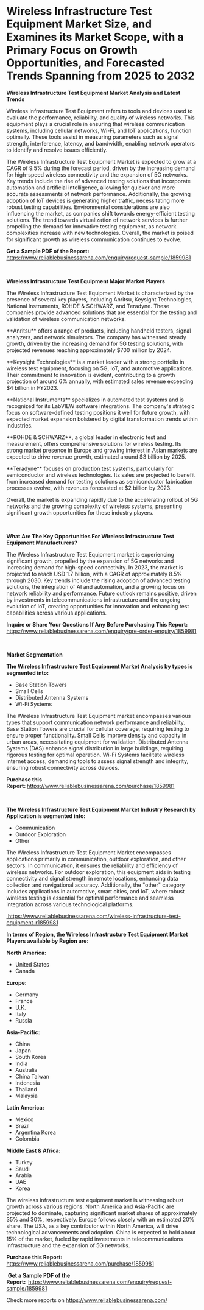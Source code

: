 <p><h1>Wireless Infrastructure Test Equipment Market Size, and Examines its Market Scope, with a Primary Focus on Growth Opportunities, and Forecasted Trends Spanning from 2025 to 2032</h1></p><p><strong>Wireless Infrastructure Test Equipment Market Analysis and Latest Trends</strong></p>
<p><p>Wireless Infrastructure Test Equipment refers to tools and devices used to evaluate the performance, reliability, and quality of wireless networks. This equipment plays a crucial role in ensuring that wireless communication systems, including cellular networks, Wi-Fi, and IoT applications, function optimally. These tools assist in measuring parameters such as signal strength, interference, latency, and bandwidth, enabling network operators to identify and resolve issues efficiently.</p><p>The Wireless Infrastructure Test Equipment Market is expected to grow at a CAGR of 9.5% during the forecast period, driven by the increasing demand for high-speed wireless connectivity and the expansion of 5G networks. Key trends include the rise of advanced testing solutions that incorporate automation and artificial intelligence, allowing for quicker and more accurate assessments of network performance. Additionally, the growing adoption of IoT devices is generating higher traffic, necessitating more robust testing capabilities. Environmental considerations are also influencing the market, as companies shift towards energy-efficient testing solutions. The trend towards virtualization of network services is further propelling the demand for innovative testing equipment, as network complexities increase with new technologies. Overall, the market is poised for significant growth as wireless communication continues to evolve.</p></p>
<p><strong>Get a Sample PDF of the Report:&nbsp;</strong> <a href="https://www.reliablebusinessarena.com/enquiry/request-sample/1859981?utm_campaign=3294&utm_medium=2&utm_source=Github&utm_content=ia&utm_term=08042025&utm_id=wireless-infrastructure-test-equipment">https://www.reliablebusinessarena.com/enquiry/request-sample/1859981</a></p>
<p>&nbsp;</p>
<p><strong>Wireless Infrastructure Test Equipment Major Market Players</strong></p>
<p><p>The Wireless Infrastructure Test Equipment Market is characterized by the presence of several key players, including Anritsu, Keysight Technologies, National Instruments, ROHDE & SCHWARZ, and Teradyne. These companies provide advanced solutions that are essential for the testing and validation of wireless communication networks.</p><p>**Anritsu** offers a range of products, including handheld testers, signal analyzers, and network simulators. The company has witnessed steady growth, driven by the increasing demand for 5G testing solutions, with projected revenues reaching approximately $700 million by 2024.</p><p>**Keysight Technologies** is a market leader with a strong portfolio in wireless test equipment, focusing on 5G, IoT, and automotive applications. Their commitment to innovation is evident, contributing to a growth projection of around 6% annually, with estimated sales revenue exceeding $4 billion in FY2023.</p><p>**National Instruments** specializes in automated test systems and is recognized for its LabVIEW software integrations. The company's strategic focus on software-defined testing positions it well for future growth, with expected market expansion bolstered by digital transformation trends within industries.</p><p>**ROHDE & SCHWARZ**, a global leader in electronic test and measurement, offers comprehensive solutions for wireless testing. Its strong market presence in Europe and growing interest in Asian markets are expected to drive revenue growth, estimated around $3 billion by 2025.</p><p>**Teradyne** focuses on production test systems, particularly for semiconductor and wireless technologies. Its sales are projected to benefit from increased demand for testing solutions as semiconductor fabrication processes evolve, with revenues forecasted at $2 billion by 2023.</p><p>Overall, the market is expanding rapidly due to the accelerating rollout of 5G networks and the growing complexity of wireless systems, presenting significant growth opportunities for these industry players.</p></p>
<p>&nbsp;</p>
<p><strong>What Are The Key Opportunities For Wireless Infrastructure Test Equipment Manufacturers?</strong></p>
<p><p>The Wireless Infrastructure Test Equipment market is experiencing significant growth, propelled by the expansion of 5G networks and increasing demand for high-speed connectivity. In 2023, the market is projected to reach USD 1.7 billion, with a CAGR of approximately 8.5% through 2030. Key trends include the rising adoption of advanced testing solutions, the integration of AI and automation, and a growing focus on network reliability and performance. Future outlook remains positive, driven by investments in telecommunications infrastructure and the ongoing evolution of IoT, creating opportunities for innovation and enhancing test capabilities across various applications.</p></p>
<p><strong>Inquire or Share Your Questions If Any Before Purchasing This Report:</strong> <a href="https://www.reliablebusinessarena.com/enquiry/pre-order-enquiry/1859981?utm_campaign=3294&utm_medium=2&utm_source=Github&utm_content=ia&utm_term=08042025&utm_id=wireless-infrastructure-test-equipment">https://www.reliablebusinessarena.com/enquiry/pre-order-enquiry/1859981</a></p>
<p>&nbsp;</p>
<p><strong>Market Segmentation</strong></p>
<p><strong>The Wireless Infrastructure Test Equipment Market Analysis by types is segmented into:</strong></p>
<p><ul><li>Base Station Towers</li><li>Small Cells</li><li>Distributed Antenna Systems</li><li>Wi-Fi Systems</li></ul></p>
<p><p>The Wireless Infrastructure Test Equipment market encompasses various types that support communication network performance and reliability. Base Station Towers are crucial for cellular coverage, requiring testing to ensure proper functionality. Small Cells improve density and capacity in urban areas, necessitating equipment for validation. Distributed Antenna Systems (DAS) enhance signal distribution in large buildings, requiring rigorous testing for optimal operation. Wi-Fi Systems facilitate wireless internet access, demanding tools to assess signal strength and integrity, ensuring robust connectivity across devices.</p></p>
<p><strong>Purchase this Report:&nbsp;</strong><a href="https://www.reliablebusinessarena.com/purchase/1859981?utm_campaign=3294&utm_medium=2&utm_source=Github&utm_content=ia&utm_term=08042025&utm_id=wireless-infrastructure-test-equipment">https://www.reliablebusinessarena.com/purchase/1859981</a></p>
<p>&nbsp;</p>
<p><strong>The Wireless Infrastructure Test Equipment Market Industry Research by Application is segmented into:</strong></p>
<p><ul><li>Communication</li><li>Outdoor Exploration</li><li>Other</li></ul></p>
<p><p>The Wireless Infrastructure Test Equipment Market encompasses applications primarily in communication, outdoor exploration, and other sectors. In communication, it ensures the reliability and efficiency of wireless networks. For outdoor exploration, this equipment aids in testing connectivity and signal strength in remote locations, enhancing data collection and navigational accuracy. Additionally, the "other" category includes applications in automotive, smart cities, and IoT, where robust wireless testing is essential for optimal performance and seamless integration across various technological platforms.</p></p>
<p><a href="https://www.reliablebusinessarena.com/wireless-infrastructure-test-equipment-r1859981?utm_campaign=3294&utm_medium=2&utm_source=Github&utm_content=ia&utm_term=08042025&utm_id=wireless-infrastructure-test-equipment">&nbsp;https://www.reliablebusinessarena.com/wireless-infrastructure-test-equipment-r1859981</a></p>
<p><strong>In terms of Region, the Wireless Infrastructure Test Equipment Market Players available by Region are:</strong></p>
<p>
    <p> <strong> North America: </strong>
        <ul>
            <li>United States</li>
            <li>Canada</li>
        </ul>
        </p> 
    <p> <strong> Europe: </strong>
        <ul>
            <li>Germany</li>
            <li>France</li>
            <li>U.K.</li>
            <li>Italy</li>
            <li>Russia</li>
        </ul>
        </p> 
    <p> <strong> Asia-Pacific: </strong>
        <ul>
            <li>China</li>
            <li>Japan</li>
            <li>South Korea</li>
            <li>India</li>
            <li>Australia</li>
            <li>China Taiwan</li>
            <li>Indonesia</li>
            <li>Thailand</li>
            <li>Malaysia</li>
        </ul>
        </p> 
    <p> <strong> Latin America: </strong>
        <ul>
            <li>Mexico</li>
            <li>Brazil</li>
            <li>Argentina Korea</li>
            <li>Colombia</li>
        </ul>
        </p> 
    <p> <strong> Middle East & Africa: </strong>
        <ul>
            <li>Turkey</li>
            <li>Saudi</li>
            <li>Arabia</li>
            <li>UAE</li>
            <li>Korea</li>
        </ul>
    </p>
    </p>
<p><p>The wireless infrastructure test equipment market is witnessing robust growth across various regions. North America and Asia-Pacific are projected to dominate, capturing significant market shares of approximately 35% and 30%, respectively. Europe follows closely with an estimated 20% share. The USA, as a key contributor within North America, will drive technological advancements and adoption. China is expected to hold about 15% of the market, fueled by rapid investments in telecommunications infrastructure and the expansion of 5G networks.</p></p>
<p><strong>Purchase this Report: </strong><a href="https://www.reliablebusinessarena.com/purchase/1859981?utm_campaign=3294&utm_medium=2&utm_source=Github&utm_content=ia&utm_term=08042025&utm_id=wireless-infrastructure-test-equipment">https://www.reliablebusinessarena.com/purchase/1859981</a></p>
<p>&nbsp;<strong>Get a Sample PDF of the Report:&nbsp;&nbsp;</strong><a href="https://www.reliablebusinessarena.com/enquiry/request-sample/1859981?utm_campaign=3294&utm_medium=2&utm_source=Github&utm_content=ia&utm_term=08042025&utm_id=wireless-infrastructure-test-equipment">https://www.reliablebusinessarena.com/enquiry/request-sample/1859981</a></p>
<p><strong></strong></p>
<p>Check more reports on <a href="https://www.reliablebusinessarena.com/?utm_campaign=3294&utm_medium=2&utm_source=Github&utm_content=ia&utm_term=08042025&utm_id=wireless-infrastructure-test-equipment">https://www.reliablebusinessarena.com/</a></p>